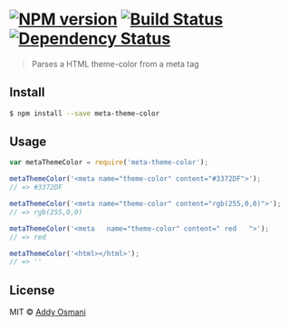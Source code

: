 #  [![NPM version][npm-image]][npm-url] [![Build Status][travis-image]][travis-url] [![Dependency Status][daviddm-url]][daviddm-image]

> Parses a HTML theme-color from a meta tag


## Install

```sh
$ npm install --save meta-theme-color
```


## Usage

```js
var metaThemeColor = require('meta-theme-color');

metaThemeColor('<meta name="theme-color" content="#3372DF">');
// => #3372DF

metaThemeColor('<meta name="theme-color" content="rgb(255,0,0)">');
// => rgb(255,0,0)

metaThemeColor('<meta   name="theme-color" content=" red   ">');
// => red

metaThemeColor('<html></html>');
// => ''
```


## License

MIT © [Addy Osmani](addyosmani.com)


[npm-url]: https://npmjs.org/package/meta-theme-color
[npm-image]: https://badge.fury.io/js/meta-theme-color.svg
[travis-url]: https://travis-ci.org/addyosmani/meta-theme-color
[travis-image]: https://travis-ci.org/addyosmani/meta-theme-color.svg?branch=master
[daviddm-url]: https://david-dm.org/addyosmani/meta-theme-color.svg?theme=shields.io
[daviddm-image]: https://david-dm.org/addyosmani/meta-theme-color
